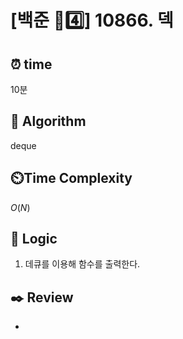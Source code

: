 # [백준 🩶4️⃣] 10866. 덱
 
## ⏰  **time**

10분

## :pushpin: **Algorithm**

deque

## ⏲️**Time Complexity**

$O(N)$

## :round_pushpin: **Logic**

1. 데큐를 이용해 함수를 출력한다.

## :black_nib: **Review**
- 
